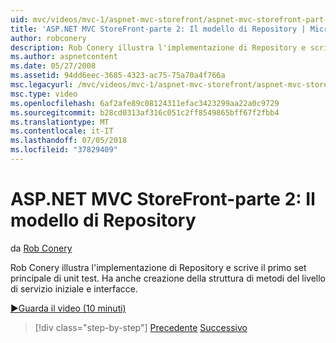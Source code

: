 ```yaml
---
uid: mvc/videos/mvc-1/aspnet-mvc-storefront/aspnet-mvc-storefront-part-2-the-repository-pattern
title: 'ASP.NET MVC StoreFront-parte 2: Il modello di Repository | Microsoft Docs'
author: robconery
description: Rob Conery illustra l'implementazione di Repository e scrive il primo set principale di unit test. Ha anche creazione della struttura dei metodi di livello servizio iniziale...
ms.author: aspnetcontent
ms.date: 05/27/2008
ms.assetid: 94dd6eec-3685-4323-ac75-75a70a4f766a
msc.legacyurl: /mvc/videos/mvc-1/aspnet-mvc-storefront/aspnet-mvc-storefront-part-2-the-repository-pattern
msc.type: video
ms.openlocfilehash: 6af2afe89c08124311efac3423299aa22a0c9729
ms.sourcegitcommit: b28cd0313af316c051c2ff8549865bff67f2fbb4
ms.translationtype: MT
ms.contentlocale: it-IT
ms.lasthandoff: 07/05/2018
ms.locfileid: "37829409"
---
```

<a name="aspnet-mvc-storefront-part-2-the-repository-pattern"></a>ASP.NET MVC StoreFront-parte 2: Il modello di Repository
====================
da [Rob Conery](https://github.com/robconery)

Rob Conery illustra l'implementazione di Repository e scrive il primo set principale di unit test. Ha anche creazione della struttura di metodi del livello di servizio iniziale e interfacce.

[&#9654;Guarda il video (10 minuti)](https://channel9.msdn.com/Blogs/ASP-NET-Site-Videos/aspnet-mvc-storefront-part-2-the-repository-pattern)

> [!div class="step-by-step"]
> [Precedente](aspnet-mvc-storefront-part-1-architectural-discussion-and-overview.md)
> [Successivo](aspnet-mvc-storefront-part-3-pipes-and-filters.md)
